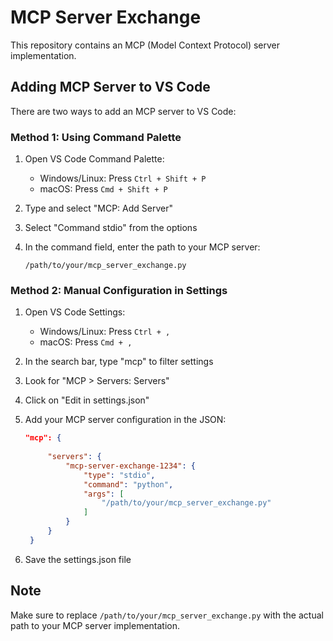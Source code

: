 # MCP Server Exchange

This repository contains an MCP (Model Context Protocol) server implementation.

## Adding MCP Server to VS Code

There are two ways to add an MCP server to VS Code:

### Method 1: Using Command Palette

1. Open VS Code Command Palette:
   - Windows/Linux: Press `Ctrl + Shift + P`
   - macOS: Press `Cmd + Shift + P`

2. Type and select "MCP: Add Server"

3. Select "Command stdio" from the options

4. In the command field, enter the path to your MCP server:
   ```
   /path/to/your/mcp_server_exchange.py
   ```

### Method 2: Manual Configuration in Settings

1. Open VS Code Settings:
   - Windows/Linux: Press `Ctrl + ,`
   - macOS: Press `Cmd + ,`

2. In the search bar, type "mcp" to filter settings

3. Look for "MCP > Servers: Servers"

4. Click on "Edit in settings.json"

5. Add your MCP server configuration in the JSON:
   ```json
   "mcp": {
    
        "servers": {
            "mcp-server-exchange-1234": {
                "type": "stdio",
                "command": "python",
                "args": [
                    "/path/to/your/mcp_server_exchange.py"
                ]
            }
        }
    }
   ```

6. Save the settings.json file

## Note

Make sure to replace `/path/to/your/mcp_server_exchange.py` with the actual path to your MCP server implementation.
